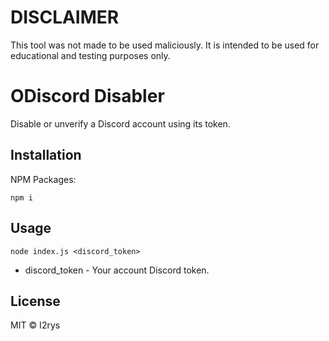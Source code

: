 # DISCLAIMER
This tool was not made to be used maliciously. It is intended to be used for educational and testing purposes only.

# ODiscord Disabler
Disable or unverify a Discord account using its token.

## Installation
NPM Packages:

    npm i

## Usage
```
node index.js <discord_token>
```

+ discord_token - Your account Discord token.

## License
MIT © I2rys